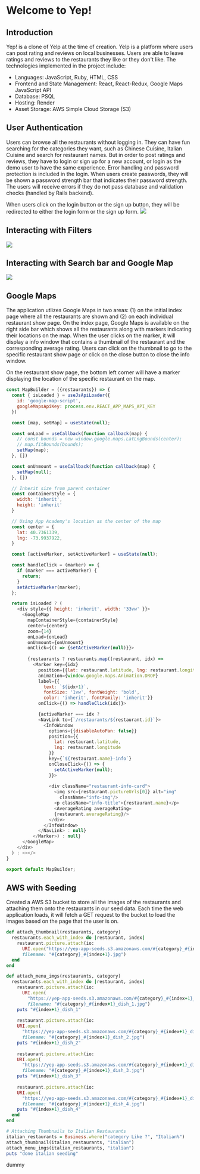 # Welcome to Yep!

## Introduction
Yep! is a clone of Yelp at the time of creation. Yelp is a platform where users can post rating and reviews on local 
businesses. Users are able to leave ratings and reviews to the restaurants they like or they don't like. The technologies implemented in the project include:
  - Languages: JavaScript, Ruby, HTML, CSS
  - Frontend and State Management: React, React-Redux, Google Maps JavaScript API
  - Database: PSQL
  - Hosting: Render
  - Asset Storage: AWS Simple Cloud Storage (S3)

## User Authentication
Users can browse all the restaurants without logging in. They can have fun searching for the categories they want, such as 
Chinese Cuisine, Italian Cuisine and search for restaurant names. But in order to post ratings and reviews, they have to 
login or sign up for a new account, or login as the demo user to have the same experience. Error handling and password 
protection is included in the login. When users create passwords, they will be shown a password strength bar that indicates 
their password strength. The users will receive errors if they do not pass database and validation checks (handled by Rails 
backend).

When users click on the login button or the sign up button, they will be redirected to either the login form or the sign up form.
![](userAuth.gif)  

## Interacting with Filters
![](filters.gif)

## Interacting with Search bar and Google Map
![](searchAndMap.gif)

## Google Maps
The application utlizes Google Maps in two areas: (1) on the initial index page where all the restaurants are shown and (2) 
on each individual restaurant show page. On the index page, Google Maps is available on the right side bar which shows all 
the restaurants along with markers indicating their locations on the map. When the user clicks on the marker, it will 
display a info window that contains a thumbnail of the restaurant and the corresponding average rating. Users can click on 
the thumbnail to go to the specific restaurant show page or click on the close button to close the info window.

On the restaurant show page, the bottom left corner will have a marker displaying the location of the specific restaurant on the map.

```javascript
const MapBuilder = ({restaurants}) => {
  const { isLoaded } = useJsApiLoader({
    id: 'google-map-script',
    googleMapsApiKey: process.env.REACT_APP_MAPS_API_KEY
  })

  const [map, setMap] = useState(null);

  const onLoad = useCallback(function callback(map) {
    // const bounds = new window.google.maps.LatLngBounds(center);
    // map.fitBounds(bounds);
    setMap(map);
  }, [])

  const onUnmount = useCallback(function callback(map) {
    setMap(null);
  }, [])

  // Inherit size from parent container
  const containerStyle = {
    width: 'inherit',
    height: 'inherit'
  }

  // Using App Academy's location as the center of the map
  const center = {
    lat: 40.7361339,
    lng: -73.9937922,
  }

  const [activeMarker, setActiveMarker] = useState(null);

  const handleClick = (marker) => {
    if (marker === activeMarker) {
      return;
    }
    setActiveMarker(marker);
  };

  return isLoaded ? (
    <div style={{ height: 'inherit', width: '33vw' }}>
      <GoogleMap
        mapContainerStyle={containerStyle}
        center={center}
        zoom={14}
        onLoad={onLoad}
        onUnmount={onUnmount}
        onClick={() => {setActiveMarker(null)}}>
        
        {restaurants ? restaurants.map((restaurant, idx) => 
          <Marker key={idx}
            position={{lat: restaurant.latitude, lng: restaurant.longitude}} 
            animation={window.google.maps.Animation.DROP}
            label={{
              text: `${idx+1}`, 
              fontSize: '1vw', fontWeight: 'bold',
              color: 'inherit', fontFamily: 'inherit'}}
            onClick={() => handleClick(idx)}>

            {activeMarker === idx ? 
            <NavLink to={`/restaurants/${restaurant.id}`}>
              <InfoWindow
                options={{disableAutoPan: false}}
                position={{
                  lat: restaurant.latitude,
                  lng: restaurant.longitude
                }}
                key={`${restaurant.name}-info`}
                onCloseClick={() => {
                  setActiveMarker(null);
                }}>
                
                <div className="restaurant-info-card">
                  <img src={restaurant.pictureUrls[0]} alt="img" 
                    className="info-img"/>
                  <p className="info-title">{restaurant.name}</p>
                  <AverageRating averageRating=
                  {restaurant.averageRating}/>
                </div>
              </InfoWindow>
            </NavLink> : null}
          </Marker>) : null}
      </GoogleMap>
    </div>
  ) : <></>
}

export default MapBuilder;
```

## AWS with Seeding
Created a AWS S3 bucket to store all the images of the restaurants and 
attaching them onto the restaurants in our seed data. Each time the web application loads, it will fetch a GET request to the bucket to load the images based on the page that the user is on.

```ruby
def attach_thumbnail(restaurants, category)
  restaurants.each_with_index do |restaurant, index|
    restaurant.picture.attach(io:
      URI.open("https://yep-app-seeds.s3.amazonaws.com/#{category}_#{index+1}.jpg"),
      filename: "#{category}_#{index+1}.jpg")
  end
end

def attach_menu_imgs(restaurants, category)
  restaurants.each_with_index do |restaurant, index|
    restaurant.picture.attach(io:
      URI.open(
        "https://yep-app-seeds.s3.amazonaws.com/#{category}_#{index+1}_dish_1.jpg"), 
        filename: "#{category}_#{index+1}_dish_1.jpg")
    puts "#{index+1}_dish_1"
    
    restaurant.picture.attach(io:
    URI.open(
      "https://yep-app-seeds.s3.amazonaws.com/#{category}_#{index+1}_dish_2.jpg"), 
      filename: "#{category}_#{index+1}_dish_2.jpg")
    puts "#{index+1}_dish_2"
    
    restaurant.picture.attach(io:
    URI.open(
      "https://yep-app-seeds.s3.amazonaws.com/#{category}_#{index+1}_dish_3.jpg"), 
      filename: "#{category}_#{index+1}_dish_3.jpg")
    puts "#{index+1}_dish_3"
    
    restaurant.picture.attach(io:
    URI.open(
      "https://yep-app-seeds.s3.amazonaws.com/#{category}_#{index+1}_dish_4.jpg"), 
      filename: "#{category}_#{index+1}_dish_4.jpg")
    puts "#{index+1}_dish_4"
  end
end

# Attaching Thumbnails to Italian Restaurants
italian_restaurants = Business.where("category Like ?", "Italian%")
attach_thumbnail(italian_restaurants, "italian")
attach_menu_imgs(italian_restaurants, "italian")
puts "done italian seeding"
```
dummy